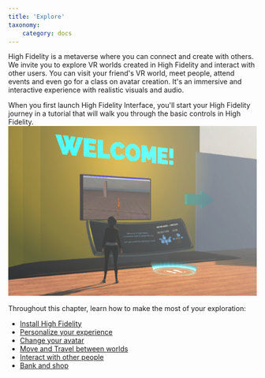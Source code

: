 ```yaml
---
title: 'Explore'
taxonomy:
    category: docs
---
```


High Fidelity is a metaverse where you can connect and create with others. We invite you to explore VR worlds created in High Fidelity and interact with other users. You can visit your friend's VR world, meet people, attend events and even go for a class on avatar creation. It's an immersive and interactive experience with realistic visuals and audio.

When you first launch High Fidelity Interface, you'll start your High Fidelity journey in a tutorial that will walk you through the basic controls in High Fidelity. ![](welcome-tutorial.png)

Throughout this chapter, learn how to make the most of your exploration: 

* [Install High Fidelity](./installation)
* [Personalize your experience](./personalize-experience)
* [Change your avatar](./personalize-experience/change-avatar)
* [Move and Travel between worlds](./travel)
* [Interact with other people](./interact-with-others)
* [Bank and shop](./bank-and-shop)
